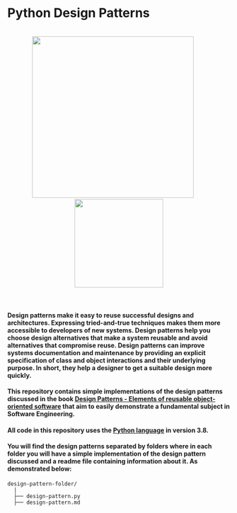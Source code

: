 # **Python Design Patterns**

</br>
<div align="center">
<img src="https://www.pngall.com/wp-content/uploads/2016/05/Python-Logo-PNG.png" width="365">&ensp;&ensp;&ensp;&ensp;
<img src="https://bgasparotto.com/wp-content/uploads/2016/11/design-patterns-logo-2.png" width="200">
</div>
</br></br>

#### Design patterns make it easy to reuse successful designs and architectures. Expressing tried-and-true techniques makes them more accessible to developers of new systems. Design patterns help you choose design alternatives that make a system reusable and avoid alternatives that compromise reuse. Design patterns can improve systems documentation and maintenance by providing an explicit specification of class and object interactions and their underlying purpose. In short, they help a designer to get a suitable design more quickly.


#### This repository contains simple implementations of the design patterns discussed in the book **[Design Patterns - Elements of reusable object-oriented software](https://g.co/kgs/2s3xxQ)** that aim to easily demonstrate a fundamental subject in Software Engineering.


#### All code in this repository uses the [Python language](https://www.python.org/downloads/) in version 3.8.


#### You will find the design patterns separated by folders where in each folder you will have a simple implementation of the design pattern discussed and a readme file containing information about it. As demonstrated below:

```text
design-pattern-folder/
  |
  ├── design-pattern.py
  ├── design-pattern.md
```